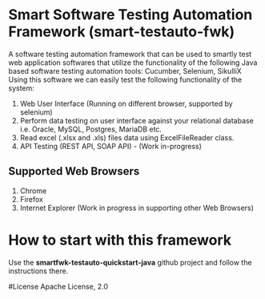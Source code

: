 # Smart Software Testing Automation Framework (smart-testauto-fwk)
A software testing automation framework that can be used to smartly test web application softwares that utilize the functionality of the following Java based software testing automation tools: Cucumber, Selenium, SikulliX
Using this software we can easily test the following functionality of the system:

1.  Web User Interface (Running on different browser, supported by selenium)
2.  Perform data testing on user interface against your relational database i.e. Oracle, MySQL, Postgres, MariaDB etc.
3. Read excel (.xlsx and .xls) files data using ExcelFileReader class.
4.  API Testing (REST API, SOAP API) - (Work in-progress)

## Supported Web Browsers
1.  Chrome
2.  Firefox
3.  Internet Explorer
(Work in progress in supporting other Web Browsers)

# How to start with this framework
Use the **smartfwk-testauto-quickstart-java** github project and follow the instructions there.

#License
Apache License, 2.0
